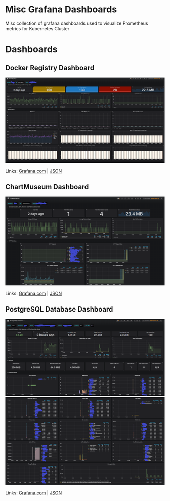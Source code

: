 # Misc Grafana Dashboards
Misc collection of grafana dashboards used to visualize Prometheus metrics for Kubernetes Cluster

# Dashboards
## Docker Registry Dashboard

![Image of Docker Registry dashboard](/dashboards/images/docker-registry.png)

Links: [Grafana.com](https://grafana.com/dashboards/9621) | [JSON](/dashboards/docker-registry.json)

## ChartMuseum Dashboard

![Image of ChartMuseum dashboard](/dashboards/images/chartmuseum.png)

Links: [Grafana.com](https://grafana.com/dashboards/9622) | [JSON](/dashboards/chartmuseum.json)

## PostgreSQL Database Dashboard

![Image of PostgreSQL Database dashboard 1](/dashboards/images/postgres-database-1.png) ![Image of PostgreSQL Database dashboard 2](/dashboards/images/postgres-database-2.png)

Links: [Grafana.com](https://grafana.com/dashboards/9628) | [JSON](/dashboards/postgres-database.json)
